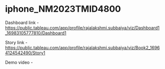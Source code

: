 # iphone_NM2023TMID4800

Dashboard link - https://public.tableau.com/app/profile/rajalakshmi.subbaiya/viz/Dashboard1_16983105777810/Dashboard1

Story link - https://public.tableau.com/app/profile/rajalakshmi.subbaiya/viz/Book2_16964124542490/Story1

Demo video - 
